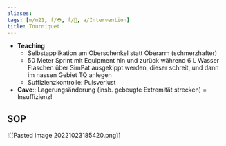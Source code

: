 ```yaml
---
aliases: 
tags: [m/m21, f/⛑️, f/🔪, a/Intervention]
title: Tourniquet
---
```

- **Teaching**
	- Selbstapplikation am Oberschenkel statt Oberarm (schmerzhafter)
	- 50 Meter Sprint mit Equipment hin und zurück während 6 L Wasser Flaschen über SimPat ausgekippt werden, dieser schreit, und dann im nassen Gebiet TQ anlegen
	- Suffizienzkontrolle: Pulsverlust
- **Cave**:: Lagerungsänderung (insb. gebeugte Extremität strecken) = Insuffizienz!

## SOP
![[Pasted image 20221023185420.png]]